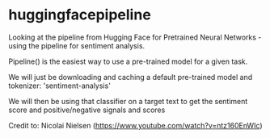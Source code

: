 # huggingfacepipeline
Looking at the pipeline from Hugging Face for Pretrained Neural Networks - using the pipeline for sentiment analysis.

Pipeline() is the easiest way to use a pre-trained model for a given task.

We will just be downloading and caching a default pre-trained model and tokenizer: 'sentiment-analysis'

We will then be using that classifier on a target text to get the sentiment score and positive/negative signals and scores

Credit to:  Nicolai Nielsen (https://www.youtube.com/watch?v=ntz160EnWIc)
